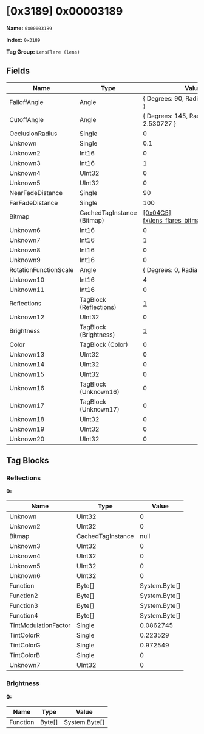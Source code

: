 # [0x3189] 0x00003189

**Name:** ```0x00003189```

**Index:** ```0x3189```

**Tag Group:** ```LensFlare (lens)```

## Fields

Name	| Type	| Value
---	|---	|---	|
FalloffAngle	|Angle	|{ Degrees: 90, Radians: 1.570796 }
CutoffAngle	|Angle	|{ Degrees: 145, Radians: 2.530727 }
OcclusionRadius	|Single	|0
Unknown	|Single	|0.1
Unknown2	|Int16	|0
Unknown3	|Int16	|1
Unknown4	|UInt32	|0
Unknown5	|UInt32	|0
NearFadeDistance	|Single	|90
FarFadeDistance	|Single	|100
Bitmap	|CachedTagInstance (Bitmap)	|[[0x04C5] fx\lens_flares\_bitmaps\simple_flare](../Bitmap/04C5.md)
Unknown6	|Int16	|0
Unknown7	|Int16	|1
Unknown8	|Int16	|0
Unknown9	|Int16	|0
RotationFunctionScale	|Angle	|{ Degrees: 0, Radians: 0 }
Unknown10	|Int16	|4
Unknown11	|Int16	|0
Reflections	|TagBlock (Reflections)	|[1](#reflections)
Unknown12	|UInt32	|0
Brightness	|TagBlock (Brightness)	|[1](#brightness)
Color	|TagBlock (Color)	|0
Unknown13	|UInt32	|0
Unknown14	|UInt32	|0
Unknown15	|UInt32	|0
Unknown16	|TagBlock (Unknown16)	|0
Unknown17	|TagBlock (Unknown17)	|0
Unknown18	|UInt32	|0
Unknown19	|UInt32	|0
Unknown20	|UInt32	|0


## Tag Blocks

### Reflections

**0:**

Name	| Type	| Value
---	|---	|---	|
Unknown	|UInt32	|0
Unknown2	|UInt32	|0
Bitmap	|CachedTagInstance	|null
Unknown3	|UInt32	|0
Unknown4	|UInt32	|0
Unknown5	|UInt32	|0
Unknown6	|UInt32	|0
Function	|Byte[]	|System.Byte[]
Function2	|Byte[]	|System.Byte[]
Function3	|Byte[]	|System.Byte[]
Function4	|Byte[]	|System.Byte[]
TintModulationFactor	|Single	|0.0862745
TintColorR	|Single	|0.223529
TintColorG	|Single	|0.972549
TintColorB	|Single	|0
Unknown7	|UInt32	|0


### Brightness

**0:**

Name	| Type	| Value
---	|---	|---	|
Function	|Byte[]	|System.Byte[]


